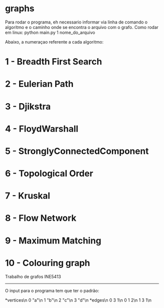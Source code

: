 # graphs

Para rodar o programa, eh necessario informar via linha de comando o algoritmo e o caminho onde se encontra o arquivo com o grafo.
Como rodar em linux:
python main.py 1 nome_do_arquivo

Abaixo, a numeraçao referente a cada algoritmo:

# 1 - Breadth First Search
# 2 - Eulerian Path
# 3 - Djikstra
# 4 - FloydWarshall
# 5 - StronglyConnectedComponent
# 6 - Topological Order
# 7 - Kruskal
# 8 - Flow Network
# 9 - Maximum Matching
# 10 - Colouring graph

Trabalho de grafos INE5413


---

O input para o programa tem que ter o padrão:

*vertices\n
0 "a"\n
1 "b"\n
2 "c"\n
3 "d"\n
*edges\n
0 3 1\n
0 1 2\n
1 3 1\n